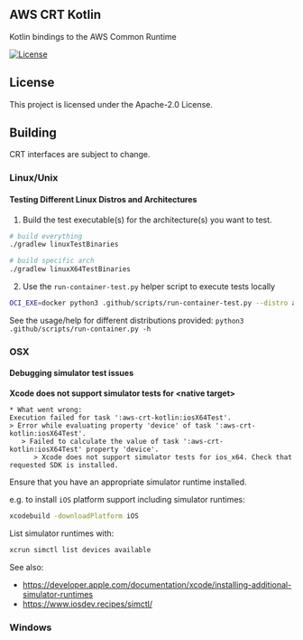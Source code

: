 ## AWS CRT Kotlin

Kotlin bindings to the AWS Common Runtime

[![License][apache-badge]][apache-url]

[apache-badge]: https://img.shields.io/badge/License-Apache%202.0-blue.svg
[apache-url]: LICENSE

## License

This project is licensed under the Apache-2.0 License.

## Building

CRT interfaces are subject to change.

### Linux/Unix

#### Testing Different Linux Distros and Architectures

1. Build the test executable(s) for the architecture(s) you want to test. 

```sh
# build everything
./gradlew linuxTestBinaries

# build specific arch
./gradlew linuxX64TestBinaries
```

2. Use the `run-container-test.py` helper script to execute tests locally

```sh
OCI_EXE=docker python3 .github/scripts/run-container-test.py --distro al2 --arch x64 --test-bin-dir ./aws-crt-kotlin/build/bin
```

See the usage/help for different distributions provided: `python3 .github/scripts/run-container.py -h`

### OSX

#### Debugging simulator test issues

**Xcode does not support simulator tests for \<native target>**

```
* What went wrong:
Execution failed for task ':aws-crt-kotlin:iosX64Test'.
> Error while evaluating property 'device' of task ':aws-crt-kotlin:iosX64Test'.
   > Failed to calculate the value of task ':aws-crt-kotlin:iosX64Test' property 'device'.
      > Xcode does not support simulator tests for ios_x64. Check that requested SDK is installed.
```

Ensure that you have an appropriate simulator runtime installed.

e.g. to install `iOS` platform support including simulator runtimes:
```sh
xcodebuild -downloadPlatform iOS
```

List simulator runtimes with:

```sh
xcrun simctl list devices available
```

See also:
* https://developer.apple.com/documentation/xcode/installing-additional-simulator-runtimes
* https://www.iosdev.recipes/simctl/

### Windows
